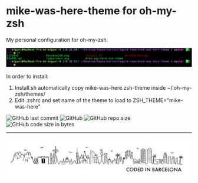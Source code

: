 # mike-was-here-theme for oh-my-zsh

My personal configuration for oh-my-zsh.  

![theme screenshoot](theme-screenshoot.png)

In order to install:  

1. Install.sh automatically copy mike-was-here.zsh-theme inside ~/.oh-my-zsh/themes/  
2. Edit .zshrc and set name of the theme to load to ZSH_THEME="mike-was-here"  

![GitHub last commit](https://img.shields.io/github/last-commit/leguim-repo/mike-was-here-theme)
![GitHub](https://img.shields.io/github/license/leguim-repo/mike-was-here-theme)
![GitHub repo size](https://img.shields.io/github/repo-size/leguim-repo/mike-was-here-theme)
![GitHub code size in bytes](https://img.shields.io/github/languages/code-size/leguim-repo/mike-was-here-theme)

---
<!-- Pit i Collons -->
![Coded In Barcelona](https://raw.githubusercontent.com/leguim-repo/leguim-repo/master/img/currentfooter.png)
